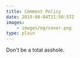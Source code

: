```yaml
---
title: Comment Policy
date: 2019-08-04T21:50:57Z
images:
    - images/og/cover.png
type: plain
---
```


Don't be a total asshole.
